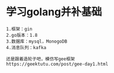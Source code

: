 # 学习golang并补基础

``` 
1.框架：gin
2.go版本：1.8
3.数据库：mysql，MonogoDB
4.消息队列：kafka
```

```
还是跟着造轮子吧，模仿写gee框架
https://geektutu.com/post/gee-day1.html
```